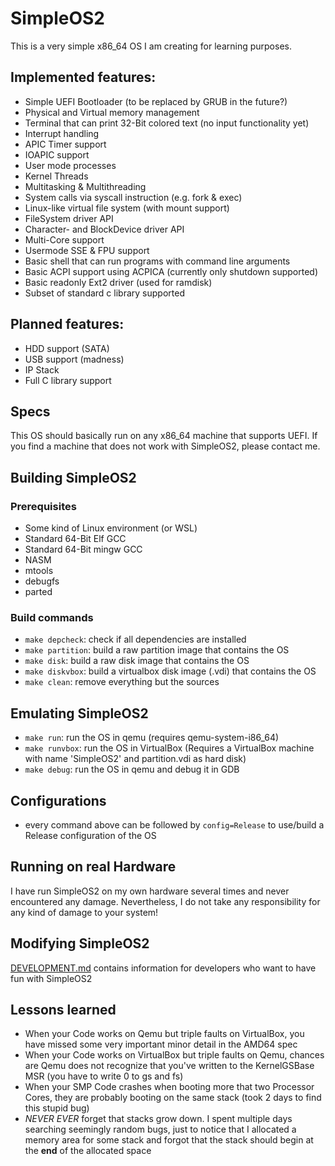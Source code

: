 # SimpleOS2

This is a very simple x86_64 OS I am creating for learning purposes.

## Implemented features:
- Simple UEFI Bootloader (to be replaced by GRUB in the future?)
- Physical and Virtual memory management
- Terminal that can print 32-Bit colored text (no input functionality yet)
- Interrupt handling
- APIC Timer support
- IOAPIC support
- User mode processes
- Kernel Threads
- Multitasking & Multithreading
- System calls via syscall instruction (e.g. fork & exec)
- Linux-like virtual file system (with mount support)
- FileSystem driver API
- Character- and BlockDevice driver API
- Multi-Core support
- Usermode SSE & FPU support
- Basic shell that can run programs with command line arguments
- Basic ACPI support using ACPICA (currently only shutdown supported)
- Basic readonly Ext2 driver (used for ramdisk)
- Subset of standard c library supported

## Planned features:
- HDD support (SATA)
- USB support (madness)
- IP Stack
- Full C library support

## Specs
This OS should basically run on any x86_64 machine that supports UEFI. If you find a machine that does not work with SimpleOS2, please contact me.

## Building SimpleOS2
### Prerequisites
- Some kind of Linux environment (or WSL)
- Standard 64-Bit Elf GCC
- Standard 64-Bit mingw GCC
- NASM
- mtools
- debugfs
- parted
### Build commands
- ``make depcheck``:            check if all dependencies are installed
- ``make partition``:           build a raw partition image that contains the OS
- ``make disk``:                build a raw disk image that contains the OS
- ``make diskvbox``:            build a virtualbox disk image (.vdi) that contains the OS
- ``make clean``:               remove everything but the sources

## Emulating SimpleOS2
- ``make run``:                 run the OS in qemu (requires qemu-system-i86_64)
- ``make runvbox``:             run the OS in VirtualBox (Requires a VirtualBox machine with name 'SimpleOS2' and partition.vdi as hard disk)
- ``make debug``:               run the OS in qemu and debug it in GDB

## Configurations
- every command above can be followed by ``config=Release`` to use/build a Release configuration of the OS

## Running on real Hardware
I have run SimpleOS2 on my own hardware several times and never encountered any damage. Nevertheless, I do not take any responsibility for any kind of damage to your system!

## Modifying SimpleOS2
[DEVELOPMENT.md](DEVELOPMENT.md) contains information for developers who want to have fun with SimpleOS2

## Lessons learned
- When your Code works on Qemu but triple faults on VirtualBox, you have missed some very important minor detail in the AMD64 spec
- When your Code works on VirtualBox but triple faults on Qemu, chances are Qemu does not recognize that you've written to the KernelGSBase MSR (you have to write 0 to gs and fs)
- When your SMP Code crashes when booting more that two Processor Cores, they are probably booting on the same stack (took 2 days to find this stupid bug)
- *NEVER* *EVER* forget that stacks grow down. I spent multiple days searching seemingly random bugs, just to notice that I allocated a memory area for some stack and forgot that the stack should begin at the **end** of the allocated space
